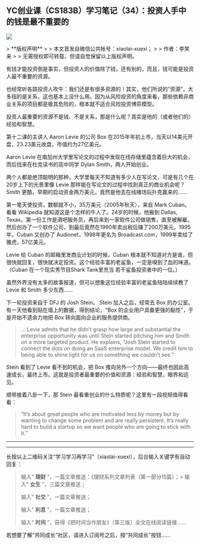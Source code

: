 ## YC创业课（CS183B）学习笔记（34）：投资人手中的钱是最不重要的
 ![](http://mmbiz.qpic.cn/mmbiz/BDcu2rMySicoGib7MHF9mibc1kYhHP6XKdlBS8RwNWK2bOPFwzYcBVQca7l9BbPVqsQvaOyZYkMiaQ34CSVz9wM1Zw/640?wx_fmt=jpeg&wxfrom=5)
<head><meta http-equiv="Content-Type" content="text/html; charset=utf-8"></head>
> **版权声明**
> 
> 本文首发自微信公共帐号：xiaolai-xuexi；
> 
> 作者：李笑来
> 
> 无需授权即可转载，但请自觉保留以上版权声明。

有钱才能投资倒是事实，但投资人的价值除了钱，还有别的，而且，钱可能是投资人最不重要的资源。

也经常听各路投资人吹牛：我们还是有很多资源的！其实，他们所说的“资源”，大多指的是关系，这也基本上没什么用。因为从风险投资的角度来看，那些依赖非商业关系的项目都是极其危险的，根本就不适合风险投资博弈模型。

投资人最重要的资源不是钱、不是关系，那是什么呢？其实是他的（或者他们的）经验和智慧。

第十二课的主讲人 Aaron Levie 的公司 Box 在2015年年初上市，当天以14美元开盘，23.23美元收盘，市值约为27亿美元。

Aaron Levie 在南加州大学里写论文的过程中发现在线存储里蕴含着巨大的机会，而后找来在杜克读书的高中同学 Dylan Smith，两人开始创业。

两个人都是绝顶聪明的那种，大学里每天不知道有多少人在写论文，可是有几个在20岁上下的光景里像 Levie 那样能在写论文的过程中找到真正的商业机会呢？Smith 更酷，早期的启动资金两万美元，竟然是他去在线赌场玩扑克赢来的……

第一笔天使投资，数额就不小，35万美元（2005年秋天），来自 Mark Cuban。看看 Wikipedia 就知道这是个怎样的牛人了。24岁的时候，他搬到 Dallas, Texas，第一份工作是酒吧服务员，再后来到一家软件公司做销售，直至被解雇。然后创办了一个软件公司，到最后竟然在1990年卖出税后赚了200万美元。1995年，Cuban 又创办了 Audionet，1998年更名为 Broadcast.com，1999年卖给了雅虎，57亿美元。

Levie 给 Cuban 的邮箱里发商业计划的时候，Cuban 根本就不知道对方是谁，但很快就回复，很快就决定投资。这个经验丰富的老鲨鱼，一定是嗅到了血的味道。（Cuban 在一个现实秀节目Shark Tank里充当 若干鲨鱼投资者中的一位。）

虽然外界没有太多的故事报道，但可以想象这位经验丰富的老鲨鱼陆陆续续教了 Levie 和 Smith 多少东西……

下一轮投资来自于 DFJ 的 Josh Stein。 Stein 加入之后，经常去 Box 的办公室。有一天他看到贴在墙上的数据，得到结论，“Box 的企业用户具备更强的黏性”，于是开始不遗余力地把 Box 转向面向企业的服务提供商。

> ... Levie admits that he didn’t grasp how large and substantial the enterprise opportunity was until Stein started pitching him and Smith on a more targeted product. He explains, “Josh Stein started to connect the dots on doing an SaaS enterprise model. We credit him to being able to shine light for us on something we couldn’t see.”

Stein 看到了 Levie 看不到的机会，把 Box 推向另外一个方向——最终也因此高速成长，最终上市。这就是投资者最重要的价值和资源：经验和智慧，眼界和远见。

顺带接着八卦一下，那 Stein 最看重创业的什么特质呢？这里有一段视频值得看看：

> “It’s about great people who are motivated less by money but by wanting to change some problem and are really persistent. It’s really hard to build a startup so we want people who are going to stick with it.”

* * *



* * *

长按以上二维码关注“学习学习再学习”（xiaolai-xuexi），后台输入关键字有自动回复：

> 输入“ **理财** ”，一篇文章推送：《理财系列文章列表（第一部分15篇）；> 输入“ **女生** ”，三篇文章推送；
> 
> 输入“ **社交** ”，一篇文章推送；
> 
> 输入“ **利息** ”，一篇文章推送；
> 
> 输入“ **时间** ”，获得《把时间当作朋友》（第三版）全文在线阅读链接……

若想要了解“共同成长”社区，请进入订阅号之后，按“共同成长”按钮……




